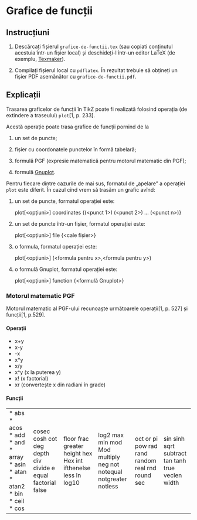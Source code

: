 Grafice de funcții
==================

Instrucțiuni
------------

1. Descărcați fișierul `grafice-de-functii.tex` (sau copiati conținutul acestuia într-un fișier local) și deschideți-l într-un editor LaTeX (de exemplu, [Texmaker](https://github.com/vundicind/grafice-in-latex-cu-pgf-tikz-atelier#editoare-latex)).

2. Compilați fișierul local cu `pdflatex`. În rezultat trebuie să obțineți un fișier PDF asemănător cu `grafice-de-functii.pdf`.

Explicații
----------

Trasarea graficelor de funcții în TikZ poate fi realizată folosind operația (de extindere a traseului) `plot`[1, p. 233].

Acestă operație poate trasa grafice de funcții pornind de la 

1. un set de puncte;

2. fișier cu coordonatele punctelor în formă tabelară;

3. formulă PGF (expresie matematică pentru motorul matematic din PGF);

4. formulă [Gnuplot](http://gnuplot.info/).

Pentru fiecare dintre cazurile de mai sus, formatul de „apelare” a operației `plot` este diferit. 
În cazul cînd vrem să trasăm un grafic avînd: 

1.  un set de puncte, formatul operației este:

    plot[\<opțiuni\>] coordinates {(\<punct 1\>) (\<punct 2\>) ... (\<punct n\>)}

2. un set de puncte într-un fișier, formatul operației este:

    plot[\<opțiuni\>] file {\<cale fișier\>}

3. o formula, formatul operației este:

    plot[\<opțiuni\>] (\<formula pentru x\>,\<formula pentru y\>)

4. o formulă Gnuplot, formatul operației este:

    plot[\<opțiuni\>] function {\<formulă Gnuplot\>}

### Motorul matematic PGF

Motorul matematic al PGF-ului recunoaște următoarele operații[1, p. 527] și funcții[1, p.529].

#### Operații

* x+y 
* x-y
* -x 
* x*y
* x/y
* x^y (x la puterea y) 
* x! (x factorial) 
* xr (convertește x din radiani în grade)

#### Funcții

<table>
<tr>
<td>
* abs
* acos
* add
* and
* array
* asin
* atan
* atan2
* bin
* ceil
* cos
</td>
<td>
cosec
cosh
cot
deg
depth
div
divide
e
equal
factorial
false
</td>
<td>
floor
frac
greater
height
hex
Hex
int
ifthenelse
less
ln
log10
</td>
<td>
log2
max
min
mod
Mod
multiply
neg
not
notequal
notgreater
notless
</td>
<td>
oct
or
pi
pow
rad
rand
random
real
rnd
round
sec
</td>
<td>
sin
sinh
sqrt
subtract
tan
tanh
true
veclen
width
</td>
</tr>
</table>

